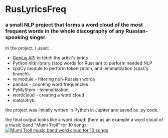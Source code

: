 # RusLyricsFreq
### a small NLP project that forms a word cloud of the most frequent words in the whole discography of any Russian-speaking singer.

In the project, I used:
+ [Genius API](https://docs.genius.com/) to fetch the artist's lyrics
+ Python nltk library (stop words for Russian) to perform needed NLP
+ spaCy module to perform tokenization, and lemmatization (spaCy branch).
+ re module - filtering non-Russian words
+ pandas - counting word frequencies
+ PyMyStem - lemmatization
+ wordcloud - creating a word cloud
+ matplotlyb 

the project was initially written in Python in Jupiter and saved as .py code.

the final output looks like a word cloud: (here as an example a word cloud of a music band "Mumi Troll" for 10 songs:
[![Mumi Troll music band word cloud for 10 songs](https://i.postimg.cc/mkTfGH3w/Figure-1.png)](https://postimg.cc/k6YhQDp6)

